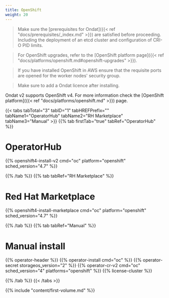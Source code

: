 ```yaml
---
title: OpenShift
weight: 20
---
```


> Make sure the
> [prerequisites for Ondat]({{< ref "docs/prerequisites/_index.md" >}}) are
> satisfied before proceeding. Including the deployment of an etcd cluster and
> configuration of CRI-O PID limits.

> For OpenShift upgrades, refer to the
> [OpenShift platform page]({{< ref "docs/platforms/openshift.md#openshift-upgrades" >}}).

> If you have installed OpenShift in AWS ensure that the requisite ports are
> opened for the worker nodes' security group.

> Make sure to add a Ondat licence after installing.

Ondat v2 supports OpenShift v4. For more information check the [OpenShift
platform]({{< ref "docs/platforms/openshift.md" >}}) page.


{{< tabs tabTotal="3" tabID="1" tabHREFPrefix="" tabName1="OperatorHub" tabName2="RH Marketplace" tabName3="Manual" >}}
{{% tab firstTab="true" tabRef="OperatorHub" %}}

# OperatorHub


{{% openshift4-install-v2 cmd="oc" platform="openshift" sched_version="4.7" %}}

{{% /tab %}}
{{% tab tabRef="RH Marketplace" %}}

# Red Hat Marketplace


{{% openshift4-install-marketplace cmd="oc" platform="openshift" sched_version="4.7" %}}

{{% /tab %}}
{{% tab tabRef="Manual" %}}
# Manual install

{{% operator-header %}}
{{% operator-install cmd="oc" %}}
{{% operator-secret storageos_version="2" %}}
{{% operator-cr-v2 cmd="oc" sched_version="4" platforms="openshift" %}}
{{% license-cluster %}}

{{% /tab %}}
{{< /tabs >}}

{{% include "content/first-volume.md" %}}
